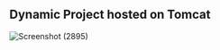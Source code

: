 ## Dynamic Project hosted on Tomcat

![Screenshot (2895)](https://github.com/ISHA-2112/ISHA-DESAI-ISS-ASSIGNMENT/assets/89999331/0df63ded-28be-4454-a71e-4171753a9782)
